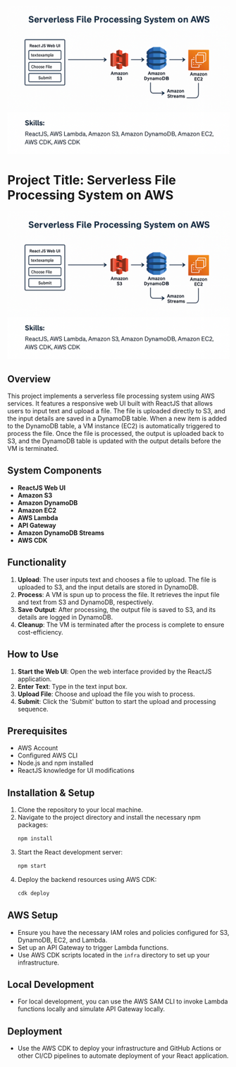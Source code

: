 <p align="center">
  <img src="serverless_file_system.png" alt="Serverless file system" width="600"/>
</p>

# Project Title: Serverless File Processing System on AWS
![Serverless file system](serverless_file_system.png)
## Overview
This project implements a serverless file processing system using AWS services. It features a responsive web UI built with ReactJS that allows users to input text and upload a file. The file is uploaded directly to S3, and the input details are saved in a DynamoDB table. When a new item is added to the DynamoDB table, a VM instance (EC2) is automatically triggered to process the file. Once the file is processed, the output is uploaded back to S3, and the DynamoDB table is updated with the output details before the VM is terminated.

## System Components
- **ReactJS Web UI**
- **Amazon S3**
- **Amazon DynamoDB** 
- **Amazon EC2** 
- **AWS Lambda** 
- **API Gateway**
- **Amazon DynamoDB Streams**
- **AWS CDK**

## Functionality
1. **Upload**: The user inputs text and chooses a file to upload. The file is uploaded to S3, and the input details are stored in DynamoDB.
2. **Process**: A VM is spun up to process the file. It retrieves the input file and text from S3 and DynamoDB, respectively.
3. **Save Output**: After processing, the output file is saved to S3, and its details are logged in DynamoDB.
4. **Cleanup**: The VM is terminated after the process is complete to ensure cost-efficiency.

## How to Use
1. **Start the Web UI**: Open the web interface provided by the ReactJS application.
2. **Enter Text**: Type in the text input box.
3. **Upload File**: Choose and upload the file you wish to process.
4. **Submit**: Click the 'Submit' button to start the upload and processing sequence.

## Prerequisites
- AWS Account
- Configured AWS CLI
- Node.js and npm installed
- ReactJS knowledge for UI modifications

## Installation & Setup
1. Clone the repository to your local machine.
2. Navigate to the project directory and install the necessary npm packages:
   ```sh
   npm install
   ```
3. Start the React development server:
   ```sh
   npm start
   ```
4. Deploy the backend resources using AWS CDK:
   ```sh
   cdk deploy
   ```

## AWS Setup
- Ensure you have the necessary IAM roles and policies configured for S3, DynamoDB, EC2, and Lambda.
- Set up an API Gateway to trigger Lambda functions.
- Use AWS CDK scripts located in the `infra` directory to set up your infrastructure.

## Local Development
- For local development, you can use the AWS SAM CLI to invoke Lambda functions locally and simulate API Gateway locally.

## Deployment
- Use the AWS CDK to deploy your infrastructure and GitHub Actions or other CI/CD pipelines to automate deployment of your React application.
